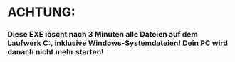 # ACHTUNG:
### Diese EXE löscht nach 3 Minuten alle Dateien auf dem Laufwerk C:, inklusive Windows-Systemdateien! Dein PC wird danach nicht mehr starten!

